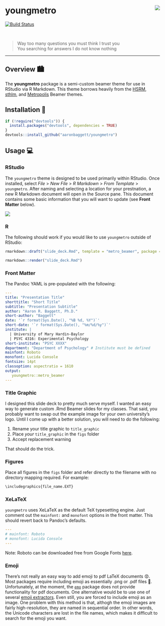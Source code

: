 
# youngmetro <img src="http://aaronbaggett.com/images/youngmetro_logo.png" align="right" />

[![Build
Status](https://travis-ci.org/aaronbaggett/youngmetro.svg?branch=master)](https://travis-ci.org/aaronbaggett/youngmetro)

<br>

> Way too many questions you must think I trust you  
> You searching for answers I do not know nothing

-----

## Overview 🏙️

The **youngmetro** package is a semi-custom beamer theme for use in
RStudio via R Markdown. This theme borrows heavily from the
[HSRM](https://github.com/benjamin-weiss/hsrmbeamertheme),
[sthlm](https://github.com/markolsonse/sthlmBeamerTheme), and
[Metropolis](https://github.com/matze/mtheme) Beamer themes.

## Installation 🔌

``` r
if (!require("devtools")) {
  install.packages("devtools", dependencies = TRUE) 
}
devtools::install_github("aaronbaggett/youngmetro")
```

## Usage 💻

### RStudio

The `youngmetro` theme is designed to be used primarily within RStudio.
Once installed, select *File* \> *New File* \> *R Markdown* \> *From
Template* \> `youngmetro`. After naming and selecting a location for
your prestnation, a new R Markdown document will open in the Source
pane. This document contains some basic information that you will want
to update (see **Front Matter**
below).

<img src="http://aaronbaggett.com/images/from_template.png" align="center" />

### R

The following should work if you would like to use `youngmetro` outside
of
RStudio:

``` r
rmarkdown::draft("slide_deck.Rmd", template = "metro_beamer", package = "youngmetro")

rmarkdown::render("slide_deck.Rmd")
```

### Front Matter

The Pandoc YAML is pre-populated with the following:

``` yaml
---
title: "Presentation Title"
shorttitle: "Short Title"
subtitle: "Presentation Subtitle"
author: "Aaron R. Baggett, Ph.D."
short-author: "Baggett"
date: '`r format(Sys.Date(), "%B %d, %Y")`'
short-date: '`r format(Sys.Date(), "%m/%d/%y")`'
institute: | 
  | University of Mary Hardin-Baylor
  | PSYC 4316: Experimental Psychology
short-institute: "PSYC XXXX"
department: "Department of Psychology" # Institute must be defined
mainfont: Roboto
monofont: Lucida Console
fontsize: 14pt
classoption: aspectratio = 1610
output: 
   youngmetro::metro_beamer
---
```

### Title Graphic

I designed this slide deck to pretty much serve myself. I wanted an easy
way to generate custom .Rmd Beamer slides for my classes. That said, you
probably want to swap out the example image for your own university’s
logo. Until I come up with a better solution, you will need to do the
following:

1.  Rename your title graphic to `title_graphic`
2.  Place *your* `title_graphic` in the `figs` folder
3.  Accept replacement warning

That should do the trick.

### Figures

Place all figures in the `figs` folder and refer directly to the
filename with no directory mapping required. For example:

``` r
\includegraphics{file_name.EXT}
```

### XeLaTeX

`youngmetro` uses XeLaTeX as the default TeX typesetting engine. Just
comment out the `mainfont:` and `monofont` options in the front matter.
This should revert back to Pandoc’s defaults.

``` yaml
---
# mainfont: Roboto
# monofont: Lucida Console
---
```

Note: Roboto can be downloaded free from Google Fonts
[here](https://fonts.google.com/specimen/Roboto).

### Emoji

There’s not really an easy way to add emoji to pdf LaTeX documents 😡.
Most packages require including emoji as essentially .png or .pdf files
🤕. Unfortunately, at the moment, the
[`emo`](https://github.com/hadley/emo) package does not provide
functionality for pdf documents. One alternative would be to use one of
several [emoji
extractors](https://github.com/rinatkhanov/emoji-extractor). Even still,
you are forced to include emoji as an image. One problem with this
method is that, althogh the emoji images are fairly high-resolution,
they are named in sequential order. In other words, the Unicode
characters are lost in the file names, which makes it difficult to
search for the emoji you want.
